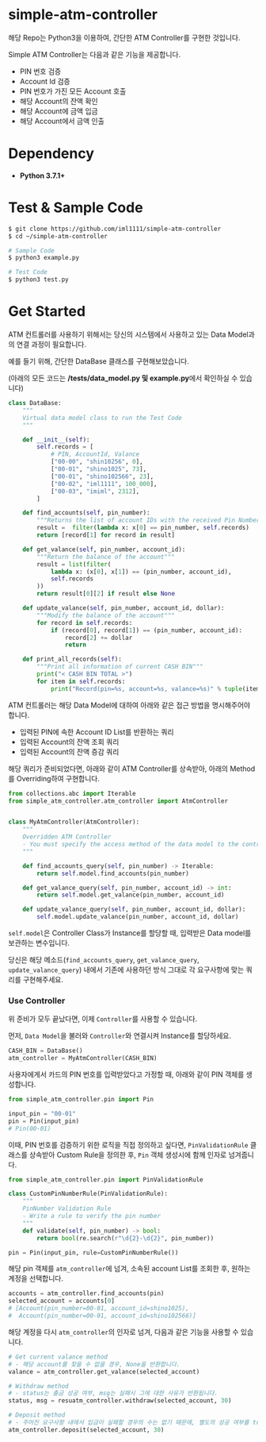 # simple-atm-controller
해당 Repo는 Python3을 이용하여, 간단한 ATM Controller를 구현한 것입니다.

Simple ATM Controller는 다음과 같은 기능을 제공합니다.

- PIN 번호 검증
- Account Id 검증
- PIN 번호가 가진 모든 Account 호출
- 해당 Account의 잔액 확인
- 해당 Account에 금액 입금
- 해당 Account에서 금액 인출



# Dependency

- **Python 3.7.1+**



# Test & Sample Code

```bash
$ git clone https://github.com/iml1111/simple-atm-controller
$ cd ~/simple-atm-controller

# Sample Code
$ python3 example.py

# Test Code
$ python3 test.py
```



# Get Started

ATM 컨트롤러를 사용하기 위해서는 당신의 시스템에서 사용하고 있는 Data Model과의 연결 과정이 필요합니다.

예를 들기 위해, 간단한 DataBase 클래스를 구현해보았습니다.

(아래의 모든 코드는 **/tests/data_model.py 및 example.py**에서 확인하실 수 있습니다)

```python
class DataBase:
    """
    Virtual data model class to run the Test Code
    """

    def __init__(self):
        self.records = [
            # PIN, AccountId, Valance
            ["00-00", "shin10256", 0],
            ["00-01", "shino1025", 73],
            ["00-01", "shino102566", 23],
            ["00-02", "iml1111", 100_000],
            ["00-03", "imiml", 2312],
        ]

    def find_accounts(self, pin_number):
        """Returns the list of account IDs with the received Pin Number"""
        result =  filter(lambda x: x[0] == pin_number, self.records)
        return [record[1] for record in result]

    def get_valance(self, pin_number, account_id):
        """Return the balance of the account"""
        result = list(filter(
            lambda x: (x[0], x[1]) == (pin_number, account_id),
            self.records
        ))
        return result[0][2] if result else None

    def update_valance(self, pin_number, account_id, dollar):
        """Modify the balance of the account"""
        for record in self.records:
            if (record[0], record[1]) == (pin_number, account_id):
                record[2] += dollar
                return

    def print_all_records(self):
        """Print all information of current CASH BIN"""
        print("< CASH BIN TOTAL >")
        for item in self.records:
            print("Record(pin=%s, account=%s, valance=%s)" % tuple(item))

```

ATM 컨트롤러는 해당 Data Model에 대하여 아래와 같은 접근 방법을 명시해주어야 합니다.

- 입력된 PIN에 속한 Account ID List를 반환하는 쿼리
- 입력된 Account의 잔액 조회 쿼리
- 입력된 Account의 잔액 증감 쿼리

해당 쿼리가 준비되었다면, 아래와 같이 ATM Controller를 상속받아, 아래의 Method를 Overriding하여 구현합니다.

```python
from collections.abc import Iterable
from simple_atm_controller.atm_controller import AtmController


class MyAtmController(AtmController):
    """
    Overridden ATM Controller
    - You must specify the access method of the data model to the controller
    """

    def find_accounts_query(self, pin_number) -> Iterable:
        return self.model.find_accounts(pin_number)

    def get_valance_query(self, pin_number, account_id) -> int:
        return self.model.get_valance(pin_number, account_id)

    def update_valance_query(self, pin_number, account_id, dollar):
        self.model.update_valance(pin_number, account_id, dollar)

```

`self.model`은 Controller Class가 Instance를 할당할 때, 입력받은 Data model를 보관하는 변수입니다.

당신은 해당 메소드(`find_accounts_query`, `get_valance_query`,  `update_valance_query`) 내에서 기존에 사용하던 방식 그대로 각 요구사항에 맞는 쿼리를 구현해주세요.



### Use Controller

위 준비가 모두 끝났다면, 이제 `Controller`를 사용할 수 있습니다.

먼저, `Data Model`을 불러와 `Controller`와 연결시켜 Instance를 할당하세요.

```python
CASH_BIN = DataBase()
atm_controller = MyAtmController(CASH_BIN)
```

사용자에게서 카드의 PIN 번호를 입력받았다고 가정할 때, 아래와 같이 PIN 객체를 생성합니다.

```python
from simple_atm_controller.pin import Pin

input_pin = "00-01"
pin = Pin(input_pin)
# Pin(00-01)
```

이때, PIN 번호를 검증하기 위한 로직을 직접 정의하고 싶다면, `PinValidationRule`  클래스를 상속받아 Custom Rule을 정의한 후, `Pin` 객체 생성시에 함께 인자로 넘겨줍니다.

```python
from simple_atm_controller.pin import PinValidationRule

class CustomPinNumberRule(PinValidationRule):
    """
    PinNumber Validation Rule
    - Write a rule to verify the pin number
    """
    def validate(self, pin_number) -> bool:
        return bool(re.search(r"\d{2}-\d{2}", pin_number))

pin = Pin(input_pin, rule=CustomPinNumberRule())
```

해당 pin 객체를 `atm_controller`에 넘겨, 소속된 account List를 조회한 후, 원하는 계정을 선택합니다.

```python
accounts = atm_controller.find_accounts(pin)
selected_account = accounts[0]
# [Account(pin_number=00-01, account_id=shino1025), 
#  Account(pin_number=00-01, account_id=shino102566)]
```

해당 계정을 다시 `atm_controller`의 인자로 넘겨, 다음과 같은 기능을 사용할 수 있습니다.

```python
# Get current valance method 
# - 해당 account를 찾을 수 없을 경우, None을 반환합니다.
valance = atm_controller.get_valance(selected_account)

# Withdraw method
# - status는 출금 성공 여부, msg는 실패시 그에 대한 사유가 반환됩니다.
status, msg = resuatm_controller.withdraw(selected_account, 30)

# Deposit method 
# - 주어진 요구사항 내에서 입금이 실패할 경우의 수는 없기 때문에, 별도의 성공 여부를 tracking하지 않습니다.
atm_controller.deposit(selected_account, 30)
```






